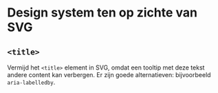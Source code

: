 <!-- @license CC0-1.0 -->

# Design system ten op zichte van SVG

## `<title>`

Vermijd het `<title>` element in SVG, omdat een tooltip met deze tekst andere content kan verbergen. Er zijn goede alternatieven: bijvoorbeeld `aria-labelledby`.
